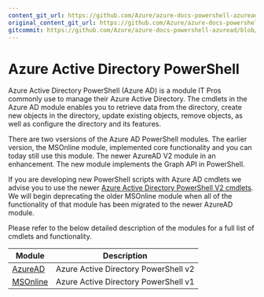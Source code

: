 ```yaml
---
content_git_url: https://github.com/Azure/azure-docs-powershell-azuread/blob/master/Azure%20AD%20Cmdlets/docs-conceptual/overview.md
original_content_git_url: https://github.com/Azure/azure-docs-powershell-azuread/blob/master/Azure%20AD%20Cmdlets/docs-conceptual/overview.md
gitcommit: https://github.com/Azure/azure-docs-powershell-azuread/blob/20594363af02af0e02d0c35738aa0298402344c3
---
```

# Azure Active Directory PowerShell

Azure Active Directory PowerShell (Azure AD) is a module IT Pros commonly use to manage their Azure Active Directory. The cmdlets in the Azure AD module enables you to retrieve data from the directory, create new objects in the directory, update existing objects, remove objects, as well as configure the directory and its features.

There are two vsersions of the Azure AD PowerShell modules. The earlier version, the MSOnline module, implemented core functionality and you can today still use this module. The newer AzureAD V2 module in an enhancement. The new module implements the Graph API in PowerShell. 

If you are developing new PowerShell scripts with Azure AD cmdlets we advise you to use the newer [Azure Active Directory PowerShell V2 cmdlets](/module/azuread?view-azureadps-2.0). We will begin deprecating the older MSOnline module when all of the functionality of that module has been migrated to the newer AzureAD module.

Please refer to the below detailed description of the modules for a full list of cmdlets and functionality.


Module | Description
------ | -----------
[AzureAD](/powershell/module/azuread?view=azureadps-2.0) | Azure Active Directory PowerShell v2
[MSOnline](/powershell/module/msonline?view=azureadps-1.0)| Azure Active Directory PowerShell v1

